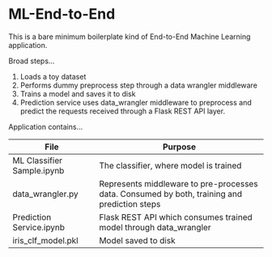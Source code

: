 # ML-End-to-End

This is a bare minimum boilerplate kind of End-to-End Machine Learning application.

Broad steps...
  1. Loads a toy dataset
  2. Performs dummy preprocess step through a data wrangler middleware
  3. Trains a model and saves it to disk
  4. Prediction service uses data_wrangler middleware to preprocess and predict the requests received through a Flask REST API layer.

Application contains...

| File | Purpose |
|------|---------|
| ML Classifier Sample.ipynb | The classifier, where model is trained |
| data_wrangler.py | Represents middleware to pre-processes data. Consumed by both, training and prediction steps | 
| Prediction Service.ipynb | Flask REST API which consumes trained model through data_wrangler |
| iris_clf_model.pkl | Model saved to disk |


